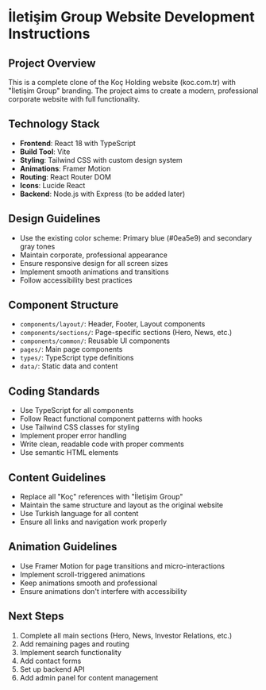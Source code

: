 <!-- Use this file to provide workspace-specific custom instructions to Copilot. For more details, visit https://code.visualstudio.com/docs/copilot/copilot-customization#_use-a-githubcopilotinstructionsmd-file -->

# İletişim Group Website Development Instructions

## Project Overview
This is a complete clone of the Koç Holding website (koc.com.tr) with "İletişim Group" branding. The project aims to create a modern, professional corporate website with full functionality.

## Technology Stack
- **Frontend**: React 18 with TypeScript
- **Build Tool**: Vite
- **Styling**: Tailwind CSS with custom design system
- **Animations**: Framer Motion
- **Routing**: React Router DOM
- **Icons**: Lucide React
- **Backend**: Node.js with Express (to be added later)

## Design Guidelines
- Use the existing color scheme: Primary blue (#0ea5e9) and secondary gray tones
- Maintain corporate, professional appearance
- Ensure responsive design for all screen sizes
- Implement smooth animations and transitions
- Follow accessibility best practices

## Component Structure
- `components/layout/`: Header, Footer, Layout components
- `components/sections/`: Page-specific sections (Hero, News, etc.)
- `components/common/`: Reusable UI components
- `pages/`: Main page components
- `types/`: TypeScript type definitions
- `data/`: Static data and content

## Coding Standards
- Use TypeScript for all components
- Follow React functional component patterns with hooks
- Use Tailwind CSS classes for styling
- Implement proper error handling
- Write clean, readable code with proper comments
- Use semantic HTML elements

## Content Guidelines
- Replace all "Koç" references with "İletişim Group"
- Maintain the same structure and layout as the original website
- Use Turkish language for all content
- Ensure all links and navigation work properly

## Animation Guidelines
- Use Framer Motion for page transitions and micro-interactions
- Implement scroll-triggered animations
- Keep animations smooth and professional
- Ensure animations don't interfere with accessibility

## Next Steps
1. Complete all main sections (Hero, News, Investor Relations, etc.)
2. Add remaining pages and routing
3. Implement search functionality
4. Add contact forms
5. Set up backend API
6. Add admin panel for content management
